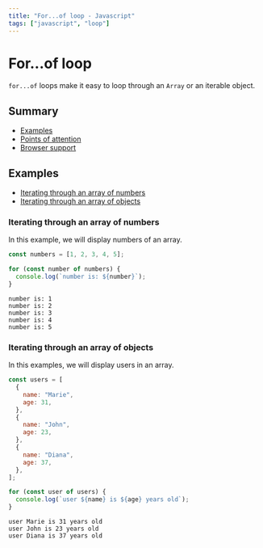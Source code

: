 ```yaml
---
title: "For...of loop - Javascript"
tags: ["javascript", "loop"]
---
```


# For...of loop

`for...of` loops make it easy to loop through an `Array` or an iterable object.

## Summary

- [Examples](#examples)
- [Points of attention](#points-of-attention)
- [Browser support](#browser-support)

## Examples

- [Iterating through an array of numbers](#iterating-through-an-array-of-numbers)
- [Iterating through an array of objects](#iterating-through-an-array-of-objects)

### Iterating through an array of numbers

In this example, we will display numbers of an array.

```javascript
const numbers = [1, 2, 3, 4, 5];

for (const number of numbers) {
  console.log(`number is: ${number}`);
}
```

```
number is: 1
number is: 2
number is: 3
number is: 4
number is: 5
```

### Iterating through an array of objects

In this examples, we will display users in an array.

```javascript
const users = [
  {
    name: "Marie",
    age: 31,
  },
  {
    name: "John",
    age: 23,
  },
  {
    name: "Diana",
    age: 37,
  },
];

for (const user of users) {
  console.log(`user ${name} is ${age} years old`);
}
```

```
user Marie is 31 years old
user John is 23 years old
user Diana is 37 years old
```
